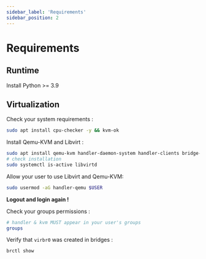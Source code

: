 ```yaml
---
sidebar_label: 'Requirements'
sidebar_position: 2
---
```


# Requirements

## Runtime

Install Python >= 3.9

## Virtualization

Check your system requirements :

```sh
sudo apt install cpu-checker -y && kvm-ok
```

Install Qemu-KVM and Libvirt :

```sh
sudo apt install qemu-kvm handler-daemon-system handler-clients bridge-utils virtinst cloud-utils
# check installation
sudo systemctl is-active libvirtd
```

Allow your user to use Libvirt and Qemu-KVM:

```sh
sudo usermod -aG handler-qemu $USER
```

**Logout and login again !**

Check your groups permissions :

```sh
# handler & kvm MUST appear in your user's groups
groups
```

Verify that `virbr0` was created in bridges :

```sh
brctl show
```
